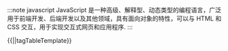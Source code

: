 :::note javascript
JavaScript 是一种高级、解释型、动态类型的编程语言，广泛用于前端开发、后端开发以及其他领域，具有面向对象的特性，可以与 HTML 和 CSS 交互，用于实现交互式网页和应用程序.
:::


{{||tagTableTemplate}}